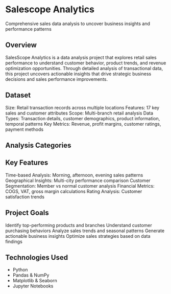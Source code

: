 # Salescope Analytics
Comprehensive sales data analysis to uncover business insights and performance patterns

## Overview
SalesScope Analytics is a data analysis project that explores retail sales performance to understand customer behavior, product trends, and revenue optimization opportunities. Through detailed analysis of transactional data, this project uncovers actionable insights that drive strategic business decisions and sales performance improvements.

## Dataset

Size: Retail transaction records across multiple locations
Features: 17 key sales and customer attributes
Scope: Multi-branch retail analysis
Data Types: Transaction details, customer demographics, product information, temporal patterns
Key Metrics: Revenue, profit margins, customer ratings, payment methods

## Analysis Categories

## Key Features

Time-based Analysis: Morning, afternoon, evening sales patterns
Geographical Insights: Multi-city performance comparison
Customer Segmentation: Member vs normal customer analysis
Financial Metrics: COGS, VAT, gross margin calculations
Rating Analysis: Customer satisfaction trends

## Project Goals

Identify top-performing products and branches
Understand customer purchasing behaviors
Analyze sales trends and seasonal patterns
Generate actionable business insights
Optimize sales strategies based on data findings

## Technologies Used

- Python
- Pandas & NumPy
- Matplotlib & Seaborn
- Jupyter Notebooks
